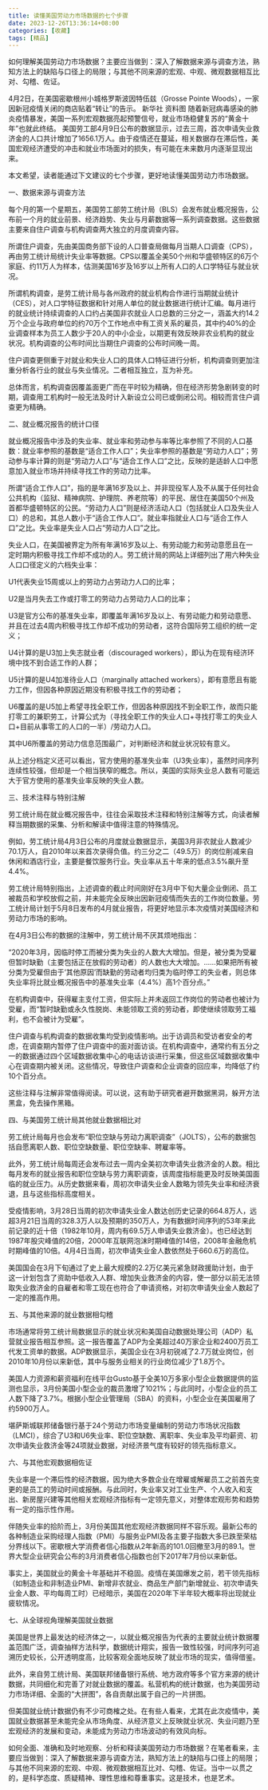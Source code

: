 ```yaml
---
title: 读懂美国劳动力市场数据的七个步骤
date: 2023-12-26T13:36:14+08:00
categories: [收藏]
tags: [精品]
---
```


 如何理解美国劳动力市场数据？主要应当做到：深入了解数据来源与调查方法，熟知方法上的缺陷与口径上的局限；与其他不同来源的宏观、中观、微观数据相互比对、勾稽、佐证。

4月2日，在美国密歇根州小城格罗斯波因特伍兹（Grosse Pointe Woods），一家因新冠疫情关闭的商店贴着“转让”的告示。  新华社   资料图
随着新冠病毒感染的肺炎疫情暴发，美国一系列宏观数据亮起预警信号，就业市场稳健复苏的“黄金十年”也就此终结。
美国劳工部4月9日公布的数据显示，过去三周，首次申请失业救济金的人口共计增加了1656.1万人。由于疫情还在蔓延，相关数据存在滞后性，美国宏观经济遭受的冲击和就业市场面对的损失，有可能在未来数月内逐渐显现出来。

本文希望，读者能通过下文建议的七个步骤，更好地读懂美国劳动力市场数据。

一、数据来源与调查方法

每个月的第一个星期五，美国劳工部劳工统计局（BLS）会发布就业概况报告，公布前一个月的就业前景、经济趋势、失业与月薪数据等一系列调查数据。这些数据主要来自住户调查与机构调查两大独立的月度调查内容。

所谓住户调查，先由美国商务部下设的人口普查局做每月当期人口调查（CPS），再由劳工统计局统计失业率等数据。CPS以覆盖全美50个州和华盛顿特区的6万个家庭、约11万人为样本，估测美国16岁及16岁以上所有人口的人口学特征与就业状况。

所谓机构调查，是劳工统计局与各州政府的就业机构合作进行当期就业统计（CES），对人口学特征数据和针对用人单位的就业数据进行统计汇编。每月进行的就业统计持续调查的人口约占美国非农就业人口总数的三分之一，涵盖大约14.2万个企业与政府单位的约70万个工作地点中有工资关系的雇员，其中约40%的企业调查样本为员工人数少于20人的中小企业，以期更有效反映非农业机构的就业状况。机构调查的公布时间比当期住户调查的公布时间晚一周。

住户调查更侧重于对就业和失业人口的具体人口特征进行分析，机构调查则更加注重分析各行业的就业与失业情况。二者相互独立，互为补充。

总体而言，机构调查因覆盖面更广而在平时较为精确，但在经济形势急剧转变的时期，调查用工机构时一般无法及时计入新设立公司已或倒闭公司。相较而言住户调查更为精确。

二、就业概况报告的统计口径

就业概况报告中涉及的失业率、就业率和劳动参与率等比率参照了不同的人口基数：就业率参照的基数是“适合工作人口”；失业率参照的基数是“劳动力人口”；劳动参与率计算的则是“劳动力人口”与“适合工作人口”之比，反映的是适龄人口中愿意加入就业市场并持续寻找工作的劳动力比率。

所谓“适合工作人口”，指的是年满16岁及以上、并非现役军人及不从属于任何社会公共机构（监狱、精神病院、护理院、养老院等）的平民、居住在美国50个州及首都华盛顿特区的公民。“劳动力人口”则是经济活动人口（包括就业人口及失业人口）的总和，其总人数小于“适合工作人口”。就业率指就业人口与“适合工作人口”之比。失业率是失业人口占“劳动力人口”之比。

失业人口，在美国被界定为所有年满16岁及以上、有劳动能力和劳动意愿且在一定时期内积极寻找工作却不成功的人。劳工统计局的网站上详细列出了用六种失业人口口径定义的六档失业率：

U1代表失业15周或以上的劳动力占劳动力人口的比率；

U2是当月失去工作或打零工的劳动力占劳动力人口的比率；

U3是官方公布的基准失业率，即覆盖年满16岁及以上、有劳动能力和劳动意愿、并且在过去4周内积极寻找工作却不成功的劳动者，这符合国际劳工组织的统一定义；

U4计算的是U3加上失志就业者（discouraged workers），即认为在现有经济环境中找不到合适工作的人群；

U5计算的是U4加准待业人口（marginally attached workers），即有意愿且有能力工作，但因各种原因近期没有积极寻找工作的劳动者；

U6覆盖的是U5加上希望寻找全职工作，但因各种原因找不到全职工作，故而只能打零工的兼职劳工，计算公式为（寻找全职工作的失业人口+寻找打零工的失业人口+目前从事零工的人口的一半）/劳动力人口。

其中U6所覆盖的劳动力信息范围最广，对判断经济和就业状况较有意义。

从上述分档定义还可以看出，官方使用的基准失业率（U3失业率），虽然时间序列连续性较强，但却是一个相当狭窄的概念。所以，美国的实际失业总人数有可能远大于官方使用的基准失业率反映的失业人数。

三、技术注释与特别注解

劳工统计局在就业概况报告中，往往会采取技术注释和特别注解等方式，向读者解释当期数据的采集、分析和解读中值得注意的特殊情况。

例如，劳工统计局4月3日公布的月度就业数据显示，美国3月非农就业人数减少70.1万人，自2010年以来首次录得负值。约三分之二（49.5万）的岗位削减来自休闲和酒店行业，主要是餐饮服务行业。失业率从五十年来的低点3.5%飙升至4.4%。

劳工统计局特别指出，上述调查的截止时间刚好在3月中下旬大量企业倒闭、员工被裁员和学校放假之前，并未能完全反映出因新冠疫情而失去的工作岗位数量。劳工统计局计划于5月8日发布的4月就业报告，将更好地显示本次疫情对美国经济和劳动力市场的影响。

在4月3日公布的数据的注解中，劳工统计局不厌其烦地指出：

“2020年3月，因临时停工而被分类为失业的人数大大增加。但是，被分类为受雇但暂时缺勤（主要包括正在放假的劳动者）的人数也大大增加。……如果把所有被分类为受雇但由于‘其他原因’而缺勤的劳动者均归类为临时停工的失业者，则总体失业率将比就业概况报告中的基准失业率（4.4%）高1个百分点。”

在机构调查中，获得雇主支付工资，但实际上并未返回工作岗位的劳动者也被计为受雇，而“暂时缺勤或永久性脱岗、未能领取工资的劳动者，即使继续领取劳工福利，也不会被计为受雇”。

住户调查与机构调查的数据收集均受到疫情影响。出于访调员和受访者安全的考虑，在调查期内暂停了住户调查中的面对面访谈。在机构调查中，通常约有五分之一的数据通过四个区域数据收集中心的电话访谈进行采集，但这些区域数据收集中心在调查期内被关闭。这些情况，导致住户调查和企业调查的回应率，均降低了约10个百分点。

这些注释与注解非常值得阅读。可以说，这有助于研究者避开数据黑洞，躲开方法黑盒，免去操作黑箱。

四、与美国劳工统计局其他就业数据相比对

劳工统计局每月也会发布“职位空缺与劳动力离职调查”（JOLTS），公布的数据包括自愿离职人数、职位空缺数量、职位空缺率、聘雇率等。

此外，劳工统计局每周还会发布过去一周内全美初次申请失业救济金的人数。相比每月发布的就业报告和职位空缺与劳力离职调查，该周度指标能更及时反映美国面临的就业压力。从历史数据来看，周初次申请失业金人数略为领先失业率和经济衰退，且与这些指标高度相关。

受疫情影响，3月28日当周的初次申请失业金人数达创历史记录的664.8万人，远超3月21日当周的328.3万人以及预期的350万人，为有数据时间序列的53年来此前记录的近十倍（1982年10月，周内有69.5万人申请失业救济金）。也已经达到1987年股灾峰值的20倍，2000年互联网泡沫时期峰值的14倍，2008年金融危机时期峰值的10倍。4月4日当周，初次申请失业金人数依然处于660.6万的高位。

美国国会在3月下旬通过了史上最大规模的2.2万亿美元紧急财政援助计划，由于这一计划包含了资助中低收入人群、增加失业救济金的内容，使一部分以前无法领取失业救济金的自雇者和零工现在也符合了申请资格，对初次申请失业金人数起了一定的推高作用。

五、与其他来源的就业数据相勾稽

市场通常将劳工统计局数据显示的就业状况和美国自动数据处理公司（ADP）私营就业报告相互参照。这一报告覆盖了ADP为全美超过40万家企业和2400万员工代发工资单的数据。ADP数据显示，美国企业在3月初锐减了2.7万就业岗位，创2010年10月份以来新低，其中与服务业相关的行业岗位减少了1.8万个。

美国人力资源和薪资福利在线平台Gusto基于全美10万多家小型企业数据提供的监测也显示，3月份美国小型企业的裁员激增了1021%；与此同时，小型企业的员工人数下降了3.7%。根据小型企业管理局（SBA）的资料，小型企业在美国雇用了约5900万人。

堪萨斯城联邦储备银行基于24个劳动力市场变量编制的劳动力市场状况指数（LMCI），综合了U3和U6失业率、职位空缺数、离职率、失业率及平均薪资、初次申请失业救济金等24项就业数据，对经济景气度有较好的领先指标意义。

六、与其他宏观数据相佐证

失业率是一个滞后性的经济数据，因为绝大多数企业在增雇或解雇员工之前首先变更的是员工的劳动时间或报酬。与此同时，失业率又对工业生产、个人收入和支出、新房屋兴建等其他相关宏观经济指标有一定领先意义，对整体宏观形势和趋势有一定的指示性作用。

伴随失业率的拾阶而上，3月份美国其他宏观经济数据同样不容乐观。最新公布的各种制造业采购经理人指数（PMI）与服务业PMI及各主要子指数大多已跌至荣枯分界线以下。密歇根大学消费者信心指数从2年新高的101.0回撤至3月的89.1。世界大型企业研究会公布的3月消费者信心指数也创下2017年7月份以来新低。

事实上，美国就业的黄金十年基础并不稳固。疫情在美国爆发之前，若干领先指标（如制造业和非制造业PMI、新增非农就业、商品生产部门新增就业、初次申请失业金人数、平均每周工时）已经暗示，美国在2020年下半年较大概率将出现就业疲软情况。

七、从全球视角理解美国就业数据

美国是世界上最发达的经济体之一，以就业概况报告为代表的主要就业统计数据覆盖范围广泛，调查抽样方法科学，数据统计翔实，报告一致性较强，时间序列可追溯历史较长，公开透明度高，比较客观全面地反映了就业市场的现实，值得借鉴。

此外，来自劳工统计局、美国联邦储备银行系统、地方政府等多个官方来源的统计数据，共同细化和完善了对就业数据的覆盖。私营机构的统计数据，也为美国劳动力市场详细、全面的“大拼图”，各自贡献出属于自己的一片拼图。

但美国就业统计数据仍有不少可商榷之处。在有些人看来，尤其在此次疫情中，美国就业数据甚至未能完全从市场角度、从经济意义上反映就业状况、失业问题乃至宏观经济的发展和变动，未能成为劳动力市场波动的有效风向标。

如何全面、准确和及时地观察、分析和释读美国劳动力市场数据？在笔者看来，主要应当做到：深入了解数据来源与调查方法，熟知方法上的缺陷与口径上的局限；与其他不同来源的宏观、中观、微观数据相互比对、勾稽、佐证。当中一以贯之的，是科学态度、质疑精神、理性思维和尊重事实。这是技术，也是艺术。
